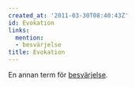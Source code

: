 ```yaml
---
created_at: '2011-03-30T08:40:43Z'
id: Evokation
links:
  mention:
  - besvärjelse
title: Evokation
---
```


En annan term för [besvärjelse].

  [besvärjelse]: besvärjelse
